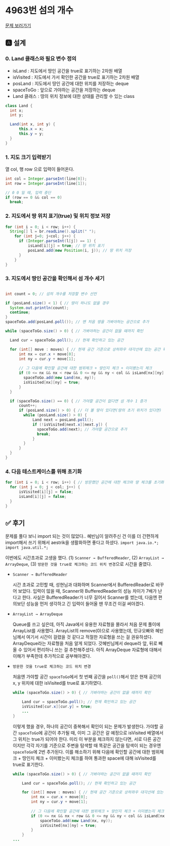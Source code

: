 # 4963번 섬의 개수
[문제 보러가기](https://www.acmicpc.net/problem/4963)

## 🅰 설계
### 0. Land 클래스와 필요 변수 정의
- isLand : 지도에서 땅인 공간을 true로 표기하는 2차원 배열
- isVisited : 지도에서 가서 확인한 공간을 true로 표기하는 2차원 배열
- posLand : 지도에서 땅인 공간에 대한 위치를 저장하는 deque
- spaceToGo : 앞으로 가야하는 공간을 저장하는 deque
- Land 클래스 : 땅의 위치 정보에 대한 상태를 관리할 수 있는 class

```java
class Land {
  int x;
  int y;

  Land(int x, int y) {
      this.x = x;
      this.y = y;
  }
}
```

### 1. 지도 크기 입력받기
열 col, 행 row 으로 입력이 들어온다.

```java
int col = Integer.parseInt(line[0]);
int row = Integer.parseInt(line[1]);

// 0 0 일 때, 입력 중단
if (row == 0 && col == 0)
  break;
```

### 2. 지도에서 땅 위치 표기(true) 및 위치 정보 저장

```java
for (int i = 0; i < row; i++) {
  String[] l = br.readLine().split(" ");
    for (int j=0; j<col; j++) {
      if (Integer.parseInt(l[j]) == 1) {
          isLand[i][j] = true; // 땅 위치 표기
          posLand.add(new Position(i, j)); // 땅 위치 저장
      }
    }
}
```

### 3. 지도에서 땅인 공간을 확인해서 섬 개수 세기

```java

int count = 0; // 섬의 개수를 저장할 변수 선언

if (posLand.size() < 1) { // 땅이 하나도 없을 경우
  System.out.println(count);
  continue;
}
spaceToGo.add(posLand.poll()); // 맨 처음 땅을 가봐야하는 공간으로 추가

while (spaceToGo.size() > 0) { // 가봐야하는 공간이 없을 때까지 확인

  Land cur = spaceToGo.poll(); // 현재 확인하고 있는 공간

  for (int[] move : moves) { // 현재 공간 기준으로 상하좌우 대각선에 있는 공간 확인
      int nx = cur.x + move[0];
      int ny = cur.y + move[1];
      
      // 그 다음에 확인할 공간에 대한 범위체크 + 땅인지 체크 + 이미봤는지 체크
      if (0 <= nx && nx < row && 0 <= ny && ny < col && isLand[nx][ny] && (!isVisited[nx][ny])) {
        spaceToGo.add(new Land(nx, ny));
        isVisited[nx][ny] = true;
      }
  }

  if (spaceToGo.size() == 0) { // 가야할 공간이 없다면 섬 개수 1 증가
      count++;
      if (posLand.size() > 0) { // 더 볼 땅이 있다면(땅의 초기 위치가 있다면)
        while (posLand.size() > 0) {
            Land next = posLand.poll();
            if (!isVisited[next.x][next.y]) {
              spaceToGo.add(next); // 가야할 공간으로 추가
              break;
            }
        }
      }
  }
}
```

### 4. 다음 테스트케이스를 위해 초기화

```java
for (int i = 0; i < row; i++) { // 방문했던 공간에 대한 체크와 땅 체크를 초기화
  for (int j = 0; j < col; j++) {
      isVisited[i][j] = false;
      isLand[i][j] = false;
  }
}
```

## ✅ 후기

문제를 풀다 보니 import 되는 것이 많았다.. 혜빈님이 알려주신 건 이를 더 간편하게 import해서 쓰기 위해서 aestrik을 생활화하면 좋다고 하셨다.
`import java.io.*; import java.util.*;`

이번에도 시간초과로 고생을 했다. (1) `Scanner → BufferedReader`, (2) `ArrayList → ArrayDeque`, (3) `방문한 것을 true로 체크하는 코드 위치 변경`으로 시간을 줄였다.
- `Scanner → BufferedReader`

    시간 초과로 고민할 때, 성현님과 대화하며 Scanner에서 BufferedReader로 바꾸어 보았다. 입력이 많을 때, Scanner와 BufferedReader의 성능 차이가 7배가 난다고 한다. 사실은 BufferedReader가 너무 길어서 Scanner를 썼는데, 다음엔 편의보단 성능을 먼저 생각하고 긴 입력이 들어올 땐 무조건 이걸 써야겠다.
- `ArrayList → ArrayDeque`
    
    Queue를 쓰고 싶은데, 아직 Java에서 유용한 자료형을 몰라서 처음 문제 풀이에 ArrayList를 사용했다. ArrayList의 remove(0)으로 사용했는데, 민규오빠와 혜빈님께서 여기서 시간이 걸렸을 것 같다고 적절한 자료형을 쓰는 걸 권유하셨다. ArrayDeque라는 자료형을 처음 알게 되었다. 갓혜빈님께서 deque라 앞, 뒤로 빼올 수 있어서 편리하니 쓰는 걸 추천해주셨다. 아직 ArrayDeque 자료형에 대해서 이해가 부족한데 추가적으로 공부해야겠다. 

- `방문한 것을 true로 체크하는 코드 위치 변경`

  처음엔 가야할 공간 `spaceToGo`에서 첫 번째 공간을 `poll()`해서 얻은 현재 공간의 x, y 위치에 대한 isVisited를 true로 표기하였다.

  ```java
  while (spaceToGo.size() > 0) { // 가봐야하는 공간이 없을 때까지 확인

      Land cur = spaceToGo.poll(); // 현재 확인하고 있는 공간
      isVisited[cur.x][cur.y] = true;
      ...
  }
  ```

  이렇게 했을 경우, 하나의 공간이 중복해서 확인이 되는 문제가 발생한다. 가야할 공간 `spaceToGo`에 공간이 추가될 때, 이미 그 공간은 갈 예정으로 isVisited 배열에서 그 위치는 true가 되어야 한다. 미리 이 부분을 체크하지 않는다면, 서로 다른 공간이지만 각각 자기를 기준으로 주변을 탐색할 때 똑같은 공간을 탐색이 되는 경우엔 `spaceToGo`에 2번 추가된다. 이를 해소하기 위해 다음에 확인할 공간에 대한 범위체크 + 땅인지 체크 + 이미봤는지 체크를 하여 통과한 space에 대해 isVisited를 true로 표기한다.

  ```java
  while (spaceToGo.size() > 0) { // 가봐야하는 공간이 없을 때까지 확인

      Land cur = spaceToGo.poll(); // 현재 확인하고 있는 공간

      for (int[] move : moves) { // 현재 공간 기준으로 상하좌우 대각선에 있는 공간 확인
          int nx = cur.x + move[0];
          int ny = cur.y + move[1];
          
          // 그 다음에 확인할 공간에 대한 범위체크 + 땅인지 체크 + 이미봤는지 체크
          if (0 <= nx && nx < row && 0 <= ny && ny < col && isLand[nx][ny] && (!isVisited[nx][ny])) {
              spaceToGo.add(new Land(nx, ny));
              isVisited[nx][ny] = true;
          }
      }
  ...
  ```
